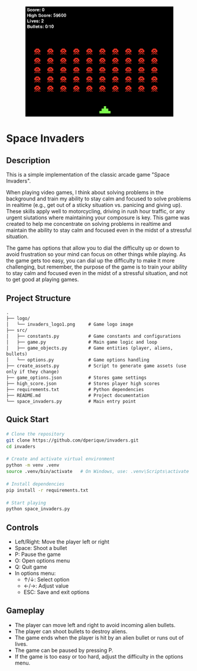 <p align="center">
  <img src="logo/invaders_logo1.png" alt="Space Invaders Logo" width="400"/>
</p>

# Space Invaders

## Description

This is a simple implementation of the classic arcade game "Space Invaders".

When playing video games, I think about solving problems in the background and train my ability to stay calm and focused to solve problems in realtime (e.g., get out of a sticky situation vs. panicing and giving up). These skills apply well to motorcycling, driving in rush hour traffic, or any urgent siutations where maintaining your composure is key. This game was created to help me concentrate on solving problems in realtime and maintain the ability to stay calm and focused even in the midst of a stressful situation.

The game has options that allow you to dial the difficulty up or down to avoid frustration so your mind can focus on other things while playing. As the game gets too easy, you can dial up the difficulty to make it more challenging, but remember, the purpose of the game is to train your ability to stay calm and focused even in the midst of a stressful situation, and not to get good at playing games.

## Project Structure

```
.
├── logo/
│   └── invaders_logo1.png     # Game logo image
├── src/
│   ├── constants.py           # Game constants and configurations
│   ├── game.py                # Main game logic and loop
│   ├── game_objects.py        # Game entities (player, aliens, bullets)
│   └── options.py             # Game options handling
├── create_assets.py           # Script to generate game assets (use only if they change)
├── game_options.json          # Stores game settings
├── high_score.json            # Stores player high scores
├── requirements.txt           # Python dependencies
├── README.md                  # Project documentation
└── space_invaders.py          # Main entry point
```

## Quick Start

```bash
# Clone the repository
git clone https://github.com/dperique/invaders.git
cd invaders

# Create and activate virtual environment
python -m venv .venv
source .venv/bin/activate   # On Windows, use: .venv\Scripts\activate

# Install dependencies
pip install -r requirements.txt

# Start playing
python space_invaders.py
```

## Controls

- Left/Right: Move the player left or right
- Space: Shoot a bullet
- P: Pause the game
- O: Open options menu
- Q: Quit game
- In options menu:
  - ↑/↓: Select option
  - ←/→: Adjust value
  - ESC: Save and exit options

## Gameplay

- The player can move left and right to avoid incoming alien bullets.
- The player can shoot bullets to destroy aliens.
- The game ends when the player is hit by an alien bullet or runs out of lives.
- The game can be paused by pressing P.
- If the game is too easy or too hard, adjust the difficulty in the options menu.
